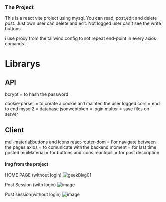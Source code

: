 ### The Project

This is a react vite project using mysql. You can read, post,edit and delete post. Just own user can delete and edit. Not logged user can't see the write buttons. 

i use proxy from the tailwind.config  to not repeat end-point in every axios comands.

# Librarys

## API

bcrypt =  to hash the password

cookie-parser =  to create a cookie and mainten the user logged
cors = end to end
mysql2 = database
jsonwebtoken = login
multer = save files on server

## Client

mui-material:buttons and icons
react-router-dom = For navigate between the pages
axios = to comunicate with the backend
moment = for last time posted
muiMaterial = for buttons and icons
reactquill = for post description

#### Img from the project
HOME PAGE (without login)
![geekBlog01](https://github.com/user-attachments/assets/414156af-13f4-4d84-879a-090f808315a8)


Post Session (with login)
![image](https://github.com/user-attachments/assets/4a0fff3d-1716-46d5-a1ec-a16299d4eedf)


Post session(without login)
![image](https://github.com/user-attachments/assets/4562e8c2-49ef-4411-bb90-1025fcc5d536)

